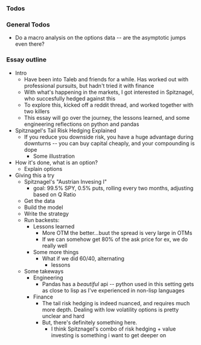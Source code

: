### Todos

### General Todos

- Do a macro analysis on the options data -- are the asymptotic jumps even there?

### Essay outline

- Intro
  - Have been into Taleb and friends for a while. Has worked out with professional pursuits, but hadn't tried it with finance
  - With what's happening in the markets, I got interested in Spitznagel, who succesfully hedged against this
  - To explore this, kicked off a reddit thread, and worked together with two killers
  - This essay will go over the journey, the lessons learned, and some engineering reflections on python and pandas
- Spitznagel's Tail Risk Hedging Explained
  - If you reduce you downside risk, you have a huge advantage during downturns -- you can buy capital cheaply, and your compounding is dope
    - Some illustration
- How it's done, what is an option?
  - Explain options
- Giving this a try
  - Spitznagel's "Austrian Invesing I"
    - goal: 99.5% SPY, 0.5% puts, rolling every two months, adjusting based on Q Ratio
  - Get the data
  - Build the model
  - Write the strategy
  - Run backests:
    - Lessons learned
      - More OTM the better...buut the spread is very large in OTMs
      - If we can somehow get 80% of the ask price for ex, we do really well
    - Some more things
      - What if we did 60/40, alternating 
        - lessons
  - Some takeways
    - Engineering
      - Pandas has a _beautiful_ api -- python used in this setting gets as close to lisp as I've experienced in non-lisp languages
    - Finance
      - The tail risk hedging is indeed nuanced, and requires much more depth. Dealing with low volatility options is pretty unclear and hard
      - But, there's definitely something here.
        - I think Spitznagel's combo of risk hedging + value investing is something i want to get deeper on